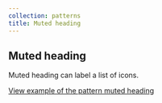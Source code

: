 ```yaml
---
collection: patterns
title: Muted heading
---
```


## Muted heading

Muted heading can label a list of icons.

<a href="https://vanilla-framework.github.io/vanilla-brochure-theme/examples/patterns/muted-heading/"
  class="js-example">
  View example of the pattern muted heading
</a>

